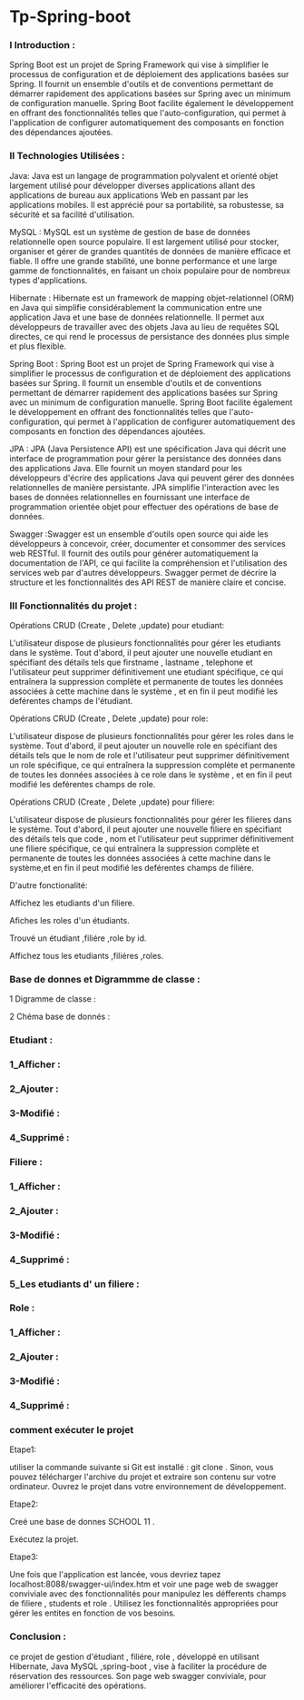 # Tp-Spring-boot

### I Introduction :

  Spring Boot est un projet de Spring Framework qui vise à simplifier le processus de configuration et de déploiement des applications basées sur Spring. Il fournit un ensemble d'outils et de conventions permettant de démarrer rapidement des applications basées sur Spring avec un minimum de configuration manuelle. Spring Boot facilite également le développement en offrant des fonctionnalités telles que l'auto-configuration, qui permet à l'application de configurer automatiquement des composants en fonction des dépendances ajoutées.
 
### II Technologies Utilisées :


Java: Java est un langage de programmation polyvalent et orienté objet largement utilisé pour développer diverses applications allant des applications de bureau aux applications Web en passant par les applications mobiles. Il est apprécié pour sa portabilité, sa robustesse, sa sécurité et sa facilité d'utilisation.

MySQL : MySQL est un système de gestion de base de données relationnelle open source populaire. Il est largement utilisé pour stocker, organiser et gérer de grandes quantités de données de manière efficace et fiable. Il offre une grande stabilité, une bonne performance et une large gamme de fonctionnalités, en faisant un choix populaire pour de nombreux types d'applications.

Hibernate : Hibernate est un framework de mapping objet-relationnel (ORM) en Java qui simplifie considérablement la communication entre une application Java et une base de données relationnelle. Il permet aux développeurs de travailler avec des objets Java au lieu de requêtes SQL directes, ce qui rend le processus de persistance des données plus simple et plus flexible.

  Spring Boot : Spring Boot  est un projet de Spring Framework qui vise à simplifier le processus de configuration et de déploiement des applications basées sur Spring. Il fournit un ensemble d'outils et de conventions permettant de démarrer rapidement des applications basées sur Spring avec un minimum de configuration manuelle. Spring Boot facilite également le développement en offrant des fonctionnalités telles que l'auto-configuration, qui permet à l'application de configurer automatiquement des composants en fonction des dépendances ajoutées.

JPA : JPA (Java Persistence API) est une spécification Java qui décrit une interface de programmation pour gérer la persistance des données dans des applications Java. Elle fournit un moyen standard pour les développeurs d'écrire des applications Java qui peuvent gérer des données relationnelles de manière persistante. JPA simplifie l'interaction avec les bases de données relationnelles en fournissant une interface de programmation orientée objet pour effectuer des opérations de base de données. 

Swagger :Swagger est un ensemble d'outils open source qui aide les développeurs à concevoir, créer, documenter et consommer des services web RESTful. Il fournit des outils pour générer automatiquement la documentation de l'API, ce qui facilite la compréhension et l'utilisation des services web par d'autres développeurs. Swagger permet de décrire la structure et les fonctionnalités des API REST de manière claire et concise.

 ### III Fonctionnalités du projet :

 Opérations CRUD (Create , Delete ,update) pour etudiant:

   L'utilisateur dispose de plusieurs fonctionnalités pour gérer les etudiants dans le système. Tout d'abord, il peut ajouter une nouvelle etudiant en spécifiant des détails tels que firstname , lastname , telephone et l'utilisateur peut supprimer définitivement une etudiant spécifique, ce qui entraînera la suppression complète et permanente de toutes les données associées à cette machine dans le système , et en fin il peut modifié les deférentes champs de l'étudiant.

  Opérations CRUD (Create , Delete ,update) pour role:

   L'utilisateur dispose de plusieurs fonctionnalités pour gérer les roles dans le système. Tout d'abord, il peut ajouter un nouvelle role en spécifiant des détails tels que le nom de role  et l'utilisateur peut supprimer définitivement un role spécifique, ce qui entraînera la suppression complète et permanente de toutes les données associées à ce role dans le système , et en fin il peut modifié les deférentes champs de role.

   Opérations CRUD (Create , Delete ,update) pour filiere: 

 L'utilisateur dispose de plusieurs fonctionnalités pour gérer les filieres dans le système. Tout d'abord, il peut ajouter une nouvelle filiere en spécifiant des détails tels que code , nom  et l'utilisateur peut supprimer définitivement une filiere spécifique, ce qui entraînera la suppression complète et permanente de toutes les données associées à cette machine dans le système,et en fin il peut modifié les deférentes champs de filiére.

   D'autre fonctionalité:
  
Affichez les etudiants d'un filiere.

Afiches les roles d'un étudiants.

Trouvé un étudiant ,filiére ,role by id.

Affichez tous les etudiants ,filiéres ,roles.

###  Base de donnes et Digrammme de classe :

1  Digramme de classe :



2 Chéma base de donnés :

###  Etudiant :

###  1_Afficher :

###  2_Ajouter :

###  3-Modifié :

###  4_Supprimé :

###  Filiere :

###  1_Afficher :

###  2_Ajouter :

###  3-Modifié :

###  4_Supprimé :

###  5_Les etudiants d' un filiere :

###  Role :

###  1_Afficher :

###  2_Ajouter :

###  3-Modifié :

###  4_Supprimé :

###  comment exécuter le projet 

Etape1:

utiliser la commande suivante si Git est installé : git clone <lien-du-projet>.
Sinon, vous pouvez télécharger l'archive du projet et extraire son contenu sur votre ordinateur.
Ouvrez le projet  dans votre environnement de développement.

Etape2:

Creé une base de donnes SCHOOL 11 .

Exécutez la projet.

Etape3:

Une fois que l'application  est lancée, vous devriez tapez localhost:8088/swagger-ui/index.htm  et voir une page web de swagger conviviale avec des fonctionnalités pour manipulez les défferents champs de filiere , students et role .
Utilisez les fonctionnalités appropriées pour gérer les entites  en fonction de vos besoins.

###  Conclusion :

 ce projet de gestion d'étudiant , filiére, role , développé en utilisant Hibernate, Java MySQL ,spring-boot , vise à faciliter la procédure de réservation des ressources. Son page web swagger conviviale, pour améliorer l'efficacité des opérations.

